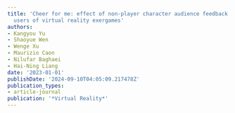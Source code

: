 ```yaml
---
title: 'Cheer for me: effect of non-player character audience feedback on older adult
  users of virtual reality exergames'
authors:
- Kangyou Yu
- Shaoyue Wen
- Wenge Xu
- Maurizio Caon
- Nilufar Baghaei
- Hai-Ning Liang
date: '2023-01-01'
publishDate: '2024-09-10T04:05:09.217478Z'
publication_types:
- article-journal
publication: '*Virtual Reality*'
---
```

